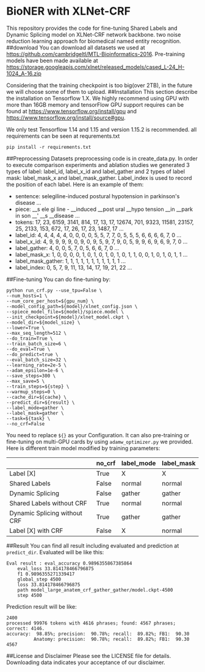 # BioNER with XLNet-CRF
This repository provides the code for fine-tuning Shared Labels and Dynamic Splicing model on XLNet-CRF network backbone.
two noise reduction learning approach for biomedical named entity recognition.
##download
You can download all datasets we used at https://github.com/cambridgeltl/MTL-Bioinformatics-2016. Pre-training models have been made available at https://storage.googleapis.com/xlnet/released_models/cased_L-24_H-1024_A-16.zip

Considering that the training checkpoint is too big(over 2TB), in the future we will choose some of them to upload.
##Installation
This section describe the installation on Tensorflow 1.X. 
We highly recommend using GPU with more than 16GB memory and tensorFlow GPU support requires can be found at https://www.tensorflow.org/install/gpu and https://www.tensorflow.org/install/source#gpu.

We only test Tensorflow 1.14 and 1.15 and version 1.15.2 is recommended. all requirements can be seen at requrements.txt

    pip install -r requirements.txt

##Preprocessing
Datasets preprocessing code is in create_data.py. In order to execute comparison experiments and ablation studies we generated 3 types of label: label_id, label_x_id and label_gather and 2 types of label mask: label_mask_x and label_mask_gather.
Label_index is used to record the position of each label.
Here is an example of them:
* sentence: selegiline-induced postural hypotension in parkinson's disease ...
* piece:  __s ele gi line - __induced __post ural __hypo tension __in __park in son __' __s __disease ...
* tokens: 17, 23, 6159, 3141, 814, 17, 13, 17, 12674, 701, 9323, 11581, 23157, 25, 2133, 153, 672, 17, 26, 17, 23, 1487, 17 ...
* label_id: 4, 4, 4, 4, 4, 0, 0, 0, 0, 5, 5, 7, 7, 0, 5, 5, 5, 6, 6, 6, 6, 7, 0 ...
* label_x_id: 4, 9, 9, 9, 9, 0, 9, 0, 9, 5, 9, 7, 9, 0, 5, 9, 9, 6, 9, 6, 9, 7, 0 ...
* label_gather: 4, 0, 0, 5, 7, 0, 5, 6, 6, 7, 0 ...
* label_mask_x: 1, 0, 0, 0, 0, 1, 0, 1, 0, 1, 0, 1, 0, 1, 1, 0, 0, 1, 0, 1, 0, 1, 1 ...
* label_mask_gather: 1, 1, 1, 1, 1, 1, 1, 1, 1, 1, 1 ...
* label_index: 0, 5, 7, 9, 11, 13, 14, 17, 19, 21, 22 ...

##Fine-tuning
You can do fine-tuning by:

    python run_crf.py --use_tpu=False \
    --num_hosts=1 \
    --num_core_per_host=${gpu_num} \
    --model_config_path=${model}/xlnet_config.json \
    --spiece_model_file=${model}/spiece.model \
    --init_checkpoint=${model}/xlnet_model.ckpt \
    --model_dir=${model_size} \
    --lower=True \
    --max_seq_length=512 \
    --do_train=True \
    --train_batch_size=6 \
    --do_eval=True \
    --do_predict=true \
    --eval_batch_size=32 \
    --learning_rate=2e-5 \
    --adam_epsilon=1e-6 \
    --save_steps=300 \
    --max_save=5 \
    --train_steps=${step} \
    --warmup_steps=0 \
    --cache_dir=${cache} \
    --predict_dir=${result} \
    --label_mode=gather \
    --label_mask=gather \
    --task=${task} \
    --no_crf=False
You need to replace `${}` as your Configuration.
It can also pre-training or fine-tuning on multi-GPU cards by using `adamw_optimizer.py` we provided.
Here is different train model modified by training parameters:

|   | no_crf | label_mode | label_mask |
| ---- | ---- | ---- | ---- |
| Label [X] | True | X | X |
| Shared Labels | False | normal | normal |
| Dynamic Splicing | False | gather | gather |
| Shared Labels without CRF | True | normal | normal |
| Dynamic Splicing without CRF | True | gather | gather |
| Label [X] with CRF | False | X | normal |

##Result
You can find all result including evaluated and prediction at `predict_dir`.
Evaluated will be like this:

    Eval result : eval_accuracy 0.9896355867385864 
        eval_loss 33.814178466796875 
        f1 0.9896355271339417 
        global_step 4500 
        loss 33.814178466796875 
        path model_large_anatem_crf_gather_gather/model.ckpt-4500 
        step 4500 
Prediction result will be like:

    2400
    processed 99976 tokens with 4616 phrases; found: 4567 phrases; correct: 4146.
    accuracy:  98.85%; precision:  90.78%; recall:  89.82%; FB1:  90.30
              Anatomy: precision:  90.78%; recall:  89.82%; FB1:  90.30  4567
              
##License and Disclaimer
Please see the LICENSE file for details. Downloading data indicates your acceptance of our disclaimer.
